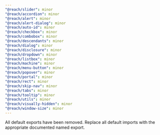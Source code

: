```yaml
---
"@reach/slider": minor
"@reach/accordion": minor
"@reach/alert": minor
"@reach/alert-dialog": minor
"@reach/auto-id": minor
"@reach/checkbox": minor
"@reach/combobox": minor
"@reach/descendants": minor
"@reach/dialog": minor
"@reach/disclosure": minor
"@reach/dropdown": minor
"@reach/listbox": minor
"@reach/machine": minor
"@reach/menu-button": minor
"@reach/popover": minor
"@reach/portal": minor
"@reach/rect": minor
"@reach/skip-nav": minor
"@reach/tabs": minor
"@reach/tooltip": minor
"@reach/utils": minor
"@reach/visually-hidden": minor
"@reach/window-size": minor
---
```


All default exports have been removed. Replace all default imports with the appropriate documented named export.
